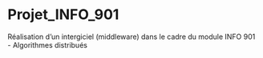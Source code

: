 # Projet_INFO_901
Réalisation d’un intergiciel (middleware) dans le cadre du module INFO 901 - Algorithmes distribués
